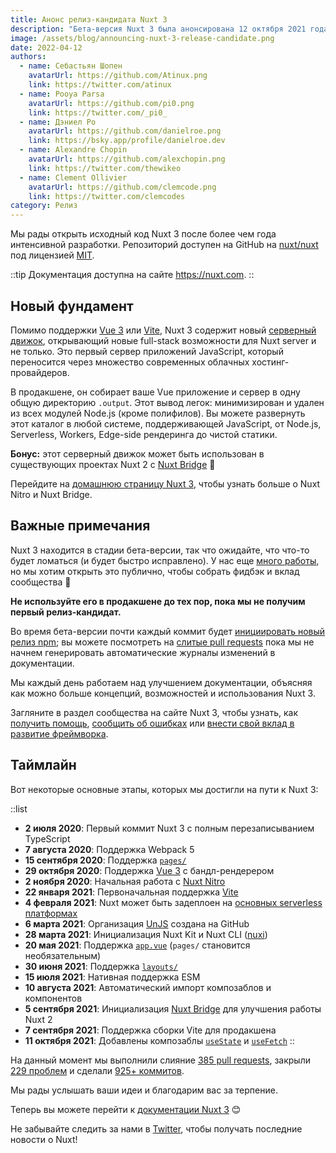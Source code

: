 ```yaml
---
title: Анонс релиз-кандидата Nuxt 3
description: "Бета-версия Nuxt 3 была анонсирована 12 октября 2021 года после 16 месяцев работы, представляя новый 'фундамент', основанный на Vue 3, Vite и Nitro. Шесть месяцев спустя мы рады представить первый релиз-кандидат Nuxt 3, получивший кодовое название “Mount Hope“ 🚀"
image: /assets/blog/announcing-nuxt-3-release-candidate.png
date: 2022-04-12
authors:
  - name: Себастьян Шопен
    avatarUrl: https://github.com/Atinux.png
    link: https://twitter.com/atinux
  - name: Pooya Parsa
    avatarUrl: https://github.com/pi0.png
    link: https://twitter.com/_pi0_
  - name: Дэниел Ро
    avatarUrl: https://github.com/danielroe.png
    link: https://bsky.app/profile/danielroe.dev
  - name: Alexandre Chopin
    avatarUrl: https://github.com/alexchopin.png
    link: https://twitter.com/thewikeo
  - name: Clement Ollivier
    avatarUrl: https://github.com/clemcode.png
    link: https://twitter.com/clemcodes
category: Релиз
---
```


Мы рады открыть исходный код Nuxt 3 после более чем года интенсивной разработки. Репозиторий доступен на GitHub на [nuxt/nuxt](https://go.nuxt.com/github) под лицензией [MIT](https://go.nuxt.com/license).

::tip
Документация доступна на сайте https://nuxt.com.
::

## Новый фундамент

Помимо поддержки [Vue 3](https://vuejs.org) или [Vite](https://vitejs.dev), Nuxt 3 содержит новый [серверный движок](https://nuxt.com/docs/guide/concepts/server-engine), открывающий новые full-stack возможности для Nuxt server и не только. Это первый сервер приложений JavaScript, который переносится через множество современных облачных хостинг-провайдеров.

В продакшене, он собирает ваше Vue приложение и сервер в одну общую директорию `.output`. Этот вывод легок: минимизирован и удален из всех модулей Node.js (кроме полифилов). Вы можете развернуть этот каталог в любой системе, поддерживающей JavaScript, от Node.js, Serverless, Workers, Edge-side рендеринга до чистой статики.

**Бонус:** этот серверный движок может быть использован в существующих проектах Nuxt 2 с [Nuxt Bridge](https://nuxt.com/docs/getting-started/bridge) 🚀

Перейдите на [домашнюю страницу Nuxt 3](https://nuxt.com), чтобы узнать больше о Nuxt Nitro и Nuxt Bridge.

## Важные примечания

Nuxt 3 находится в стадии бета-версии, так что ожидайте, что что-то будет ломаться (и будет быстро исправлено). У нас еще [много работы](https://github.com/nuxt/nuxt/issues), но мы хотим открыть это публично, чтобы собрать фидбэк и вклад сообщества 💚

**Не используйте его в продакшене до тех пор, пока мы не получим первый релиз-кандидат.**

Во время бета-версии почти каждый коммит будет [инициировать новый релиз npm](https://github.com/nuxt/nuxt/blob/main/.github/workflows/ci.yml#L111-L119); вы можете посмотреть на [слитые pull requests](https://github.com/nuxt/nuxt/pulls?q=is%3Apr+is%3Amerged) пока мы не начнем генерировать автоматические журналы изменений в документации.

Мы каждый день работаем над улучшением документации, объясняя как можно больше концепций, возможностей и использования Nuxt 3.

Загляните в раздел сообщества на сайте Nuxt 3, чтобы узнать, как [получить помощь](https://nuxt.com/docs/community/getting-help), [сообщить об ошибках](https://nuxt.com/docs/community/reporting-bugs) или [внести свой вклад в развитие фреймворка](https://nuxt.com/docs/community/contribution).

## Таймлайн

Вот некоторые основные этапы, которых мы достигли на пути к Nuxt 3:

::list
- **2 июля 2020**: Первый коммит Nuxt 3 с полным перезаписыванием TypeScript
- **7 августа 2020**: Поддержка Webpack 5
- **15 сентября 2020**: Поддержка [`pages/`](https://nuxt.com/docs/guide/directory-structure/pages)
- **29 октября 2020**: Поддержка [Vue 3](https://vuejs.org) с бандл-рендерером
- **2 ноября 2020**: Начальная работа с [Nuxt Nitro](https://nuxt.com/guide/concepts/server-engine)
- **22 января 2021**: Первоначальная поддержка [Vite](https://vitejs.dev)
- **4 февраля 2021**: Nuxt может быть задеплоен на [основных serverless платформах](https://nuxt.com/docs/getting-started/deployment)
- **6 марта 2021**: Организация [UnJS](https://github.com/unjs) создана на GitHub
- **28 марта 2021**: Инициализация Nuxt Kit и Nuxt CLI ([nuxi](https://nuxt.com/docs/api/commands/add))
- **20 мая 2021**: Поддержка [`app.vue`](https://nuxt.com/docs/guide/directory-structure/app) (`pages/` становится необязательным)
- **30 июня 2021**: Поддержка [`layouts/`](https://nuxt.com/docs/guide/directory-structure/layouts)
- **15 июля 2021**: Нативная поддержка ESM
- **10 августа 2021**: Автоматический импорт композаблов и компонентов
- **5 сентября 2021**: Инициализация [Nuxt Bridge](https://nuxt.com/docs/bridge/overview) для улучшения работы Nuxt 2
- **7 сентября 2021**: Поддержка сборки Vite для продакшена
- **11 октября 2021**: Добавлены композаблы [`useState`](https://nuxt.com/docs/getting-started/state-management) и [`useFetch`](https://nuxt.com/docs/api/composables/use-fetch)
::

На данный момент мы выполнили слияние [385 pull requests](https://github.com/nuxt/nuxt/pulls?q=is%3Apr+is%3Amerged), закрыли [229 проблем](https://github.com/nuxt/nuxt/issues?q=is%3Aissue+is%3Aclosed) и сделали [925+ коммитов](https://github.com/nuxt/nuxt/commits/main).

Мы рады услышать ваши идеи и благодарим вас за терпение.

Теперь вы можете перейти к [документации Nuxt 3](https://nuxt.com) 😊

Не забывайте следить за нами в [Twitter](https://twitter.com/nuxt_js), чтобы получать последние новости о Nuxt!
